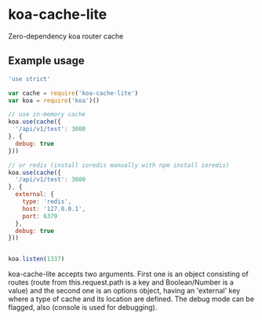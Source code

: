 # koa-cache-lite

Zero-dependency koa router cache

## Example usage

```js
'use strict'

var cache = require('koa-cache-lite')
var koa = require('koa')()

// use in-memory cache
koa.use(cache({
  '/api/v1/test': 3000
}, {
  debug: true
}))

// or redis (install ioredis manually with npm install ioredis)
koa.use(cache({
  '/api/v1/test': 3000
}, {
  external: {
    type: 'redis',
    host: '127.0.0.1',
    port: 6379
  },
  debug: true
}))


koa.listen(1337)
```

koa-cache-lite accepts two arguments.
First one is an object consisting of routes (route from this.request.path is a key and Boolean/Number is a value) and the second one is an options object, having an 'external' key where a type of cache and its location are defined. The debug mode can be flagged, also (console is used for debugging).
